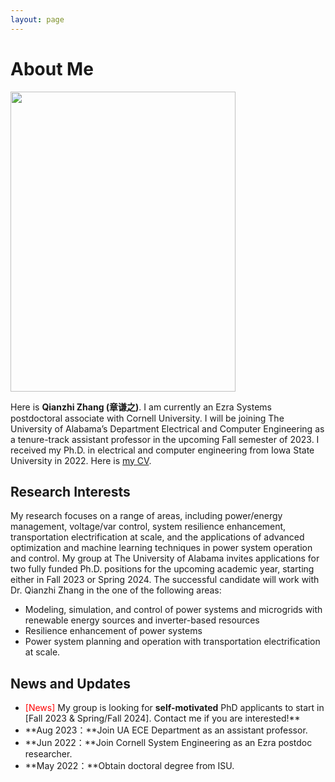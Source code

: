 ```yaml
---
layout: page
---
```


# About Me

<img src="https://QZZ2023.github.io/Qianzhi_photo_2.jpg" class="floatpic" width="360" height="480">

Here is **Qianzhi Zhang (章谦之)**. I am currently an Ezra Systems postdoctoral associate with Cornell University. I will be joining The University of Alabama’s Department Electrical and Computer Engineering as a tenure-track assistant professor in the upcoming Fall semester of 2023. I received my Ph.D. in electrical and computer engineering from Iowa State University in 2022. Here is [my CV](https://QZZ2023.github.io/file/CV_Qianzhi_Zhang_academic.pdf).

## Research Interests
My research focuses on a range of areas, including power/energy management, voltage/var control, system resilience enhancement, transportation electrification at scale, and the applications of advanced optimization and machine learning techniques in power system operation and control. My group at The University of Alabama invites applications for two fully funded Ph.D. positions for the upcoming academic year, starting either in Fall 2023 or Spring 2024. The successful candidate will work with Dr. Qianzhi Zhang in the one of the following areas:
- Modeling, simulation, and control of power systems and microgrids with renewable energy sources and inverter-based resources
- Resilience enhancement of power systems 
- Power system planning and operation with transportation electrification at scale.


## News and Updates

- <font color='red'>[News]</font> My group is looking for **self-motivated** PhD applicants to start in [Fall 2023 & Spring/Fall 2024]. Contact me if you are interested!**
- **Aug 2023：**Join UA ECE Department as an assistant professor.
- **Jun 2022：**Join Cornell System Engineering as an Ezra postdoc researcher.
- **May 2022：**Obtain doctoral degree from ISU.

